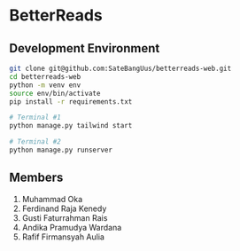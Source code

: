 # BetterReads

## Development Environment

```bash
git clone git@github.com:SateBangUus/betterreads-web.git
cd betterreads-web
python -m venv env
source env/bin/activate
pip install -r requirements.txt
```

```bash
# Terminal #1
python manage.py tailwind start
```

```bash
# Terminal #2
python manage.py runserver
```

## Members
1. Muhammad Oka
2. Ferdinand Raja Kenedy
3. Gusti Faturrahman Rais
4. Andika Pramudya Wardana
5. Rafif Firmansyah Aulia
